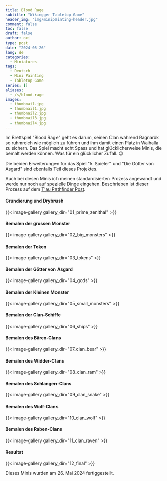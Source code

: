 ```yaml
---
title: Blood Rage
subtitle: "Wikingger Tabletop Game"
header_img: "img/minipainting-header.jpg"
comment: false
toc: false
draft: false
author: oxi
type: post
date: "2024-05-26"
lang: de
categories:
  - Miniatures
tags:
  - Deutsch
  - Mini Painting
  - Tabletop-Game
series: []
aliases:
  - /s/blood-rage
images:
  - thumbnail.jpg
  - thumbnail1.jpg
  - thumbnail2.jpg
  - thumbnail3.jpg
  - thumbnail4.jpg
---
```

Im Brettspiel "Blood Rage" geht es darum, seinen Clan während Ragnarök so ruhmreich wie möglich zu führen und ihm damit einen Platz in Walhalla zu sichern. Das Spiel macht echt Spass und hat glücklicherweise Minis, die bemalt werden können. Was für ein glücklicher Zufall. 😉

Die beiden Erweiterungen für das Spiel "5. Spieler" und "Die Götter von Asgard" sind ebenfalls Teil dieses Projektes.

Auch bei diesen Minis ich meinen standardisierten Prozess angewandt und werde nur noch auf spezielle Dinge eingehen. Beschrieben ist dieser Prozess auf dem [T'au Pathfinder Post](./posts/2024-01-17-tau-pathfinder-40k-kill-team/).

#### Grundierung und Drybrush
{{< image-gallery gallery_dir="01_prime_zenithal" >}}

#### Bemalen der grossen Monster
{{< image-gallery gallery_dir="02_big_monsters" >}}

#### Bemalen der Token
{{< image-gallery gallery_dir="03_tokens" >}}

#### Bemalen der Götter von Asgard
{{< image-gallery gallery_dir="04_gods" >}}

#### Bemalen der Kleinen Monster
{{< image-gallery gallery_dir="05_small_monsters" >}}

#### Bemalen der Clan-Schiffe
{{< image-gallery gallery_dir="06_ships" >}}

#### Bemalen des Bären-Clans
{{< image-gallery gallery_dir="07_clan_bear" >}}

#### Bemalen des Widder-Clans
{{< image-gallery gallery_dir="08_clan_ram" >}}

#### Bemalen des Schlangen-Clans
{{< image-gallery gallery_dir="09_clan_snake" >}}

#### Bemalen des Wolf-Clans
{{< image-gallery gallery_dir="10_clan_wolf" >}}

#### Bemalen des Raben-Clans
{{< image-gallery gallery_dir="11_clan_raven" >}}

#### Resultat
{{< image-gallery gallery_dir="12_final" >}}

Dieses Minis wurden am 26. Mai 2024 fertiggestellt.
